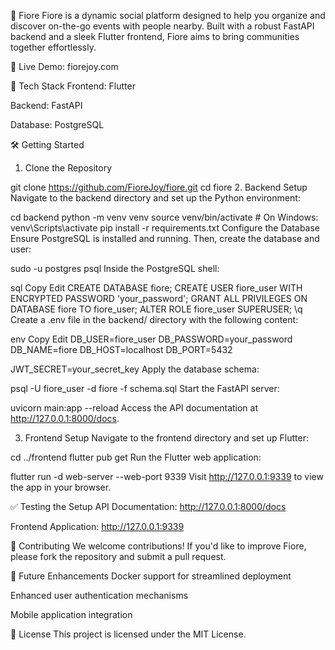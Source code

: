 🌸 Fiore
Fiore is a dynamic social platform designed to help you organize and discover on-the-go events with people nearby. Built with a robust FastAPI backend and a sleek Flutter frontend, Fiore aims to bring communities together effortlessly.

🔗 Live Demo: fiorejoy.com

🚀 Tech Stack
Frontend: Flutter

Backend: FastAPI

Database: PostgreSQL

🛠️ Getting Started
1. Clone the Repository

git clone https://github.com/FioreJoy/fiore.git
cd fiore
2. Backend Setup
Navigate to the backend directory and set up the Python environment:


cd backend
python -m venv venv
source venv/bin/activate  # On Windows: venv\Scripts\activate
pip install -r requirements.txt
Configure the Database
Ensure PostgreSQL is installed and running. Then, create the database and user:


sudo -u postgres psql
Inside the PostgreSQL shell:

sql
Copy
Edit
CREATE DATABASE fiore;
CREATE USER fiore_user WITH ENCRYPTED PASSWORD 'your_password';
GRANT ALL PRIVILEGES ON DATABASE fiore TO fiore_user;
ALTER ROLE fiore_user SUPERUSER;
\q
Create a .env file in the backend/ directory with the following content:

env
Copy
Edit
DB_USER=fiore_user
DB_PASSWORD=your_password
DB_NAME=fiore
DB_HOST=localhost
DB_PORT=5432

JWT_SECRET=your_secret_key
Apply the database schema:


psql -U fiore_user -d fiore -f schema.sql
Start the FastAPI server:


uvicorn main:app --reload
Access the API documentation at http://127.0.0.1:8000/docs.

3. Frontend Setup
Navigate to the frontend directory and set up Flutter:


cd ../frontend
flutter pub get
Run the Flutter web application:


flutter run -d web-server --web-port 9339
Visit http://127.0.0.1:9339 to view the app in your browser.

✅ Testing the Setup
API Documentation: http://127.0.0.1:8000/docs

Frontend Application: http://127.0.0.1:9339

🤝 Contributing
We welcome contributions! If you'd like to improve Fiore, please fork the repository and submit a pull request.

🌟 Future Enhancements
Docker support for streamlined deployment

Enhanced user authentication mechanisms

Mobile application integration

📄 License
This project is licensed under the MIT License.
